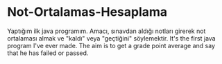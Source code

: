 # Not-Ortalamas-Hesaplama
Yaptığım ilk java programım. Amacı, sınavdan aldığı notları girerek not ortalaması almak ve "kaldı" veya "geçtiğini" söylemektir.
It's the first java program I've ever made. The aim is to get a grade point average and say that he has failed or passed.
